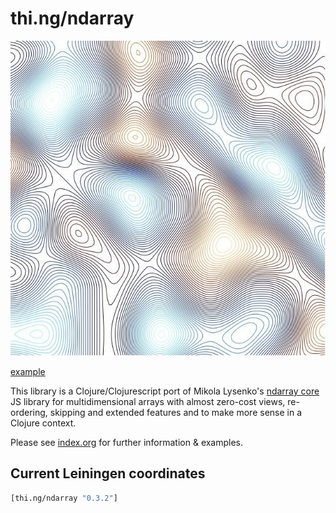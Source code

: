 # thi.ng/ndarray

![2d contour lines example](assets/noise-res128.jpg)

[example](src/contours.org#examples)

This library is a Clojure/Clojurescript port of Mikola Lysenko's
[ndarray core](https://github.com/scijs/ndarray) JS library for
multidimensional arrays with almost zero-cost views, re-ordering,
skipping and extended features and to make more sense in a Clojure
context.

Please see [index.org](src/index.org) for further information & examples.

## Current Leiningen coordinates

```clj
[thi.ng/ndarray "0.3.2"]
```
